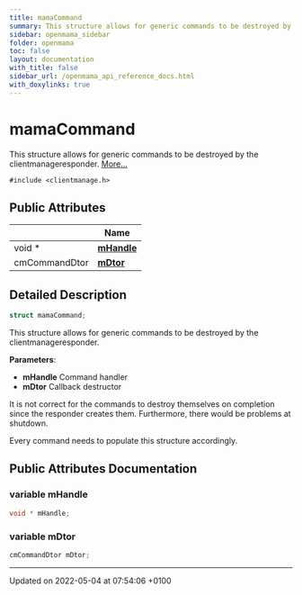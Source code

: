 ```yaml
---
title: mamaCommand
summary: This structure allows for generic commands to be destroyed by the clientmanageresponder. 
sidebar: openmama_sidebar
folder: openmama
toc: false
layout: documentation
with_title: false
sidebar_url: /openmama_api_reference_docs.html
with_doxylinks: true
---
```


# mamaCommand



This structure allows for generic commands to be destroyed by the clientmanageresponder.  [More...](#detailed-description)


`#include <clientmanage.h>`

## Public Attributes

|                | Name           |
| -------------- | -------------- |
| void * | **[mHandle](structmamaCommand.html#variable-mhandle)**  |
| cmCommandDtor | **[mDtor](structmamaCommand.html#variable-mdtor)**  |

## Detailed Description

```cpp
struct mamaCommand;
```

This structure allows for generic commands to be destroyed by the clientmanageresponder. 

**Parameters**: 

  * **mHandle** Command handler 
  * **mDtor** Callback destructor



It is not correct for the commands to destroy themselves on completion since the responder creates them. Furthermore, there would be problems at shutdown.

Every command needs to populate this structure accordingly. 

## Public Attributes Documentation

### variable mHandle

```cpp
void * mHandle;
```


### variable mDtor

```cpp
cmCommandDtor mDtor;
```


-------------------------------

Updated on 2022-05-04 at 07:54:06 +0100
